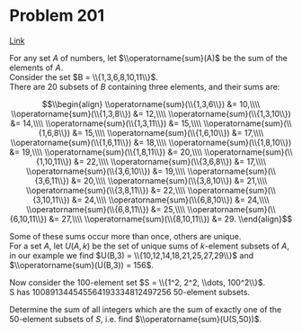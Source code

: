 # Problem 201

[Link](https://projecteuler.net/problem=201)

For any set $A$ of numbers, let $\\operatorname{sum}(A)$ be the sum of the elements of $A$.  
Consider the set $B = \\{1,3,6,8,10,11\\}$.  
There are $20$ subsets of $B$ containing three elements, and their sums are:

$$\\begin{align} \\operatorname{sum}(\\{1,3,6\\}) &= 10,\\\\ \\operatorname{sum}(\\{1,3,8\\}) &= 12,\\\\ \\operatorname{sum}(\\{1,3,10\\}) &= 14,\\\\ \\operatorname{sum}(\\{1,3,11\\}) &= 15,\\\\ \\operatorname{sum}(\\{1,6,8\\}) &= 15,\\\\ \\operatorname{sum}(\\{1,6,10\\}) &= 17,\\\\ \\operatorname{sum}(\\{1,6,11\\}) &= 18,\\\\ \\operatorname{sum}(\\{1,8,10\\}) &= 19,\\\\ \\operatorname{sum}(\\{1,8,11\\}) &= 20,\\\\ \\operatorname{sum}(\\{1,10,11\\}) &= 22,\\\\ \\operatorname{sum}(\\{3,6,8\\}) &= 17,\\\\ \\operatorname{sum}(\\{3,6,10\\}) &= 19,\\\\ \\operatorname{sum}(\\{3,6,11\\}) &= 20,\\\\ \\operatorname{sum}(\\{3,8,10\\}) &= 21,\\\\ \\operatorname{sum}(\\{3,8,11\\}) &= 22,\\\\ \\operatorname{sum}(\\{3,10,11\\}) &= 24,\\\\ \\operatorname{sum}(\\{6,8,10\\}) &= 24,\\\\ \\operatorname{sum}(\\{6,8,11\\}) &= 25,\\\\ \\operatorname{sum}(\\{6,10,11\\}) &= 27,\\\\ \\operatorname{sum}(\\{8,10,11\\}) &= 29. \\end{align}$$

Some of these sums occur more than once, others are unique.  
For a set $A$, let $U(A,k)$ be the set of unique sums of $k$-element subsets of $A$, in our example we find $U(B,3) = \\{10,12,14,18,21,25,27,29\\}$ and $\\operatorname{sum}(U(B,3)) = 156$.

Now consider the $100$-element set $S = \\{1^2, 2^2, \\dots, 100^2\\}$.  
S has $100891344545564193334812497256$ $50$-element subsets.

Determine the sum of all integers which are the sum of exactly one of the $50$-element subsets of $S$, i.e. find $\\operatorname{sum}(U(S,50))$.

